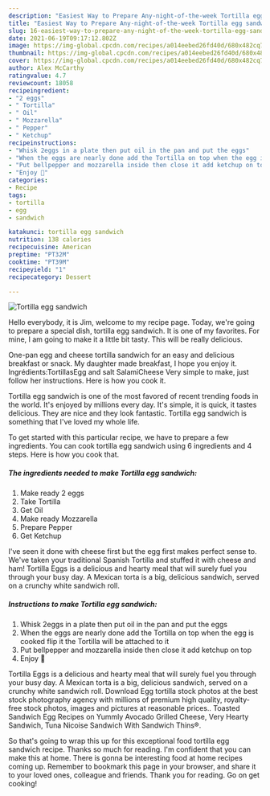 ```yaml
---
description: "Easiest Way to Prepare Any-night-of-the-week Tortilla egg sandwich"
title: "Easiest Way to Prepare Any-night-of-the-week Tortilla egg sandwich"
slug: 16-easiest-way-to-prepare-any-night-of-the-week-tortilla-egg-sandwich
date: 2021-06-19T09:17:12.802Z
image: https://img-global.cpcdn.com/recipes/a014eebed26fd40d/680x482cq70/tortilla-egg-sandwich-recipe-main-photo.jpg
thumbnail: https://img-global.cpcdn.com/recipes/a014eebed26fd40d/680x482cq70/tortilla-egg-sandwich-recipe-main-photo.jpg
cover: https://img-global.cpcdn.com/recipes/a014eebed26fd40d/680x482cq70/tortilla-egg-sandwich-recipe-main-photo.jpg
author: Alex McCarthy
ratingvalue: 4.7
reviewcount: 18058
recipeingredient:
- "2 eggs"
- " Tortilla"
- " Oil"
- " Mozzarella"
- " Pepper"
- " Ketchup"
recipeinstructions:
- "Whisk 2eggs in a plate then put oil in the pan and put the eggs"
- "When the eggs are nearly done add the Tortilla on top when the egg is cooked flip it the Tortilla will be attached to it"
- "Put bellpepper and mozzarella inside then close it add ketchup on top"
- "Enjoy 🎉"
categories:
- Recipe
tags:
- tortilla
- egg
- sandwich

katakunci: tortilla egg sandwich 
nutrition: 138 calories
recipecuisine: American
preptime: "PT32M"
cooktime: "PT39M"
recipeyield: "1"
recipecategory: Dessert

---
```



![Tortilla egg sandwich](https://img-global.cpcdn.com/recipes/a014eebed26fd40d/680x482cq70/tortilla-egg-sandwich-recipe-main-photo.jpg)

Hello everybody, it is Jim, welcome to my recipe page. Today, we're going to prepare a special dish, tortilla egg sandwich. It is one of my favorites. For mine, I am going to make it a little bit tasty. This will be really delicious.

One-pan egg and cheese tortilla sandwich for an easy and delicious breakfast or snack. My daughter made breakfast, I hope you enjoy it. Ingrédients:TortillasEgg and salt SalamiCheese Very simple to make, just follow her instructions. Here is how you cook it.

Tortilla egg sandwich is one of the most favored of recent trending foods in the world. It's enjoyed by millions every day. It's simple, it is quick, it tastes delicious. They are nice and they look fantastic. Tortilla egg sandwich is something that I've loved my whole life.


To get started with this particular recipe, we have to prepare a few ingredients. You can cook tortilla egg sandwich using 6 ingredients and 4 steps. Here is how you cook that.

<!--inarticleads1-->

##### The ingredients needed to make Tortilla egg sandwich:

1. Make ready 2 eggs
1. Take  Tortilla
1. Get  Oil
1. Make ready  Mozzarella
1. Prepare  Pepper
1. Get  Ketchup


I&#39;ve seen it done with cheese first but the egg first makes perfect sense to. We&#39;ve taken your traditional Spanish Tortilla and stuffed it with cheese and ham! Tortilla Eggs is a delicious and hearty meal that will surely fuel you through your busy day. A Mexican torta is a big, delicious sandwich, served on a crunchy white sandwich roll. 

<!--inarticleads2-->

##### Instructions to make Tortilla egg sandwich:

1. Whisk 2eggs in a plate then put oil in the pan and put the eggs
1. When the eggs are nearly done add the Tortilla on top when the egg is cooked flip it the Tortilla will be attached to it
1. Put bellpepper and mozzarella inside then close it add ketchup on top
1. Enjoy 🎉


Tortilla Eggs is a delicious and hearty meal that will surely fuel you through your busy day. A Mexican torta is a big, delicious sandwich, served on a crunchy white sandwich roll. Download Egg tortilla stock photos at the best stock photography agency with millions of premium high quality, royalty-free stock photos, images and pictures at reasonable prices.. Toasted Sandwich Egg Recipes on Yummly Avocado Grilled Cheese, Very Hearty Sandwich, Tuna Nicoise Sandwich With Sandwich Thins®. 

So that's going to wrap this up for this exceptional food tortilla egg sandwich recipe. Thanks so much for reading. I'm confident that you can make this at home. There is gonna be interesting food at home recipes coming up. Remember to bookmark this page in your browser, and share it to your loved ones, colleague and friends. Thank you for reading. Go on get cooking!

